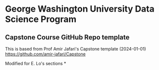 # George Washington University Data Science Program
## Capstone Course GitHub Repo template

This is based from Prof Amir Jafari's Capstone template (2024-01-01)  
https://github.com/amir-jafari/Capstone 

Modified for E. Lo's sections  *
